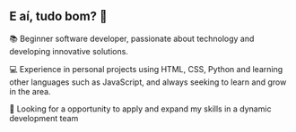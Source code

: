 ## E aí, tudo bom? 👋

<!--
**cauemmoraes/cauemmoraes** is a ✨ _special_ ✨ repository because its `README.md` (this file) appears on your GitHub profile.

Here are some ideas to get you started:

- 🔭 I’m currently working on ...
- 🌱 I’m currently learning ...
- 👯 I’m looking to collaborate on ...
- 🤔 I’m looking for help with ...
- 💬 Ask me about ...
- 📫 How to reach me: ...
- 😄 Pronouns: ...
- ⚡ Fun fact: ...
-->
 :books: Beginner software developer, passionate about technology and developing innovative solutions. 
 
 :computer: Experience in personal projects using HTML, CSS, Python and learning other languages such as JavaScript, and always seeking to learn and grow in the area.
 
 :rocket: Looking for a opportunity to apply and expand my skills in a dynamic development team
